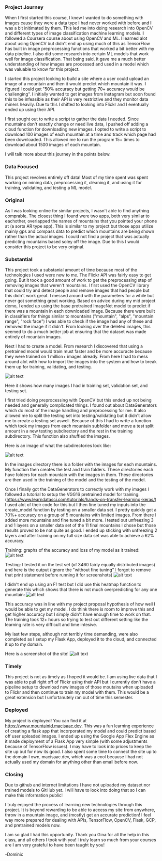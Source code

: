 ### Project Journey
When I first started this course, I knew I wanted to do something with images cause they were a data type I had never worked with before and I was a bit initimated by them. This led me into doing research into OpenCV and different types of image classification machine learning models. I followed a Coursera course about using OpenCV and ML. I learned alot about using OpenCV but didn't end up using much of this as TensorFlow has built in image preprocessing functions that worked a bit better with my data pipeline. I also did some research into certain ML models that work well for image classification. That being said, it gave me a much better understanding of how images are processed and used in a model which was valuable to know for this project. 

I started this project looking to build a site where a user could upload an image of a mountain and then it would predict which mountain it was. I figured I could get "50% accuracy but getting 70+ accuracy would be challenging". I initially wanted to get images from Instagram but soon found this to be infeasible as their API is very restrictive and they monitor data miners heavily. Due to this I shifted to looking into Flickr and I eventually ended up using their API. 

I first sought out to write a script to gather the data I needed. Since mountains don't exactly change or need live data, I pushed off adding a cloud function for downloading new images. I opted to write a script to download 100 images of each mountain at a time and track which page had been downloaded. This allowed me to run the program 15+ times to download about 1500 images of each mountain. 

I will talk more about this journey in the points below. 

### Data Focused
This project revolves entirely off data! Most of my time spent was spent working on mining data, preprocessing it, cleaning it, and using it for training, validating, and testing a ML model. 

### Original
As I was looking online for similar projects, I wasn't able to find anything comprable. The closest thing I found were two apps, both very similar to eachother, overlapped the names of mountains that you pointed your phone at (a sorta AR type app). This is similar to my project but those apps utilize mainly gps and compass data to predict which mountains are being shown rather than the actual images. I could not find a project that was actually predicting mountains based soley off the image. Due to this I would consider this project to be very original.

### Substantial
This project took a substanial amount of time because most of the technologies I used were new to me. The Flickr API was fairly easy to get going. But it took a good amount of work to get the preprocessing step of removing images that weren't mountains. I first used the OpenCV library that could try and detect people and remove images that had people but this didn't work great. I messed around with the parameters for a while but never got something great working. Based on advice during my mid project demo, I ended up using the base pretrained ImageNet model to predict if there was a mountain in each downloaded image. Because there were built in classifiers for things similar to mountains ("mountain", "alps", "mountain range", "rock face") I was able to check if the image had any of these and removed the image if it didn't. From looking over the deleted images, this seemed to do a much better job at ensuring that the dataset was made entirely of mountain images. 

Next I had to create a model. From research I discovered that using a pretrained model would train must faster and be more accuracte because they were trained on 1 million+ images already. From here I had to mess around alot with how to import the images into the system and how to break them up for training, validating, and testing. 

![alt text](info_pics/image_count.png)

Here it shows how many images I had in training set, validation set, and testing set. 

I first tried doing preprocessing with OpenCV but this ended up not being needed and generally complicated things. I found out about DataGenerators which do most of the image handling and preprocessing for me. It also allowed me to split the testing set into testing/validating but it didn't allow me to create a testing set aswell. Because of this I had to write a function which took my images from each mountain subfolder and move a test split amount in a new testing subdirectory and the rest in the training subdirectory. This function also shuffled the images. 

Here is an image of what the subdirectories look like:

![alt text](info_pics/file_system.png)

In the images directory there is a folder with the images for each mountains. My function then creates the test and train folders. These directories each have folders for each mountain with the images in them. These directories are then used in the training of the model and the testing of the model. 

Once I finally got the DataGenerators to correctly work with my images I followed a tutorial to setup the VGG16 pretrained model for training. (https://www.learndatasci.com/tutorials/hands-on-transfer-learning-keras/) I used alot of their code for this but I then fine tuned my inputs into the create_model function by testing on a smaller data set. I pretty quickly got a 70%+ accuracy on a group of 5 mountains with limited images. From there I added more mountains and fine tuned a bit more. I tested out unfreezing 3 and 1 layers on a smaller data set of the 11 final mountains I chose but those results proved to be not quite as good. I ended up sticking with unfreezing 2 layers and after training on my full size data set was able to achieve a 62% accuracy. 

Training: graphs of the accuracy and loss of my model as it trained:
![alt text](info_pics/training.png)

Testing: I tested it on the test set (of 3460 fairly equally distributed images) and here is the output (ignore the "without fine tuning" I forgot to remove that print statement before running it for screenshots)
![alt text](info_pics/testing.png)

I didn't end up using an F1 test but I did use this heatmap function to generate this which shows that there is not much overpredicting for any one mountain:
![alt text](info_pics/heatmap.png)


This accuracy was in line with my project proposal hypothesis of how well I would be able to get my model. I do think there is room to improve this and get higher accuracy but I simply didn't have enough time to work on that. The training took 12+ hours so trying to test out different setting like the learning rate is very difficult and time intesive. 

My last few steps, although not terribly time demanding, were also completed as I setup my Flask App, deployed it to the cloud, and connected it up to my domain. 

Here is a screenshot of the site!
![alt text](info_pics/website.png)

### Timely
This project is not as timely as I hoped it would be. I am using live data that I was able to pull right off of Flickr using their API but I currently don't have a pipeline setup to download new images of those moutains when uploaded to Flickr and then continue to train my model with them. This would be a great extension but I unfortanutely ran out of time this semester. 

### Deployed
My project is deployed! You can find it at https://www.mountainid.macisaac.dev. This was a fun learning experience of creating a flask app that incorporated my model and could predict based off user uploaded images. I ended up using the Google App Flex Engine as it made deployment of a Flask App very simple (with some adjustments because of TensorFlow issues). I may have to look into prices to keep the site up but for now its good. I also spent some time to connect the site up to the domain I own, macisaac.dev, which was a cool because I had not actually used my domain for anything other than email before now. 

### Closing
Due to github and internet limitations I have not uploaded my dataset nor trained models to GitHub yet. I will have to look into doing that so I can make this information public!

I truly enjoyed the process of learning new technologies through this project. It is beyond rewarding to be able to access my site from anywhere, throw in a mountain image, and (mostly) get an accurate prediction! I feel way more prepared for dealing with APIs, TensorFlow, OpenCV, Flask, GCP, and pretrained models now. 

I am so glad I had this opportunity. Thank you Gina for all the help in this class, and all others I took with you! I truly learn so much from your courses are I am very grateful to have been taught by you!

-Dominic

